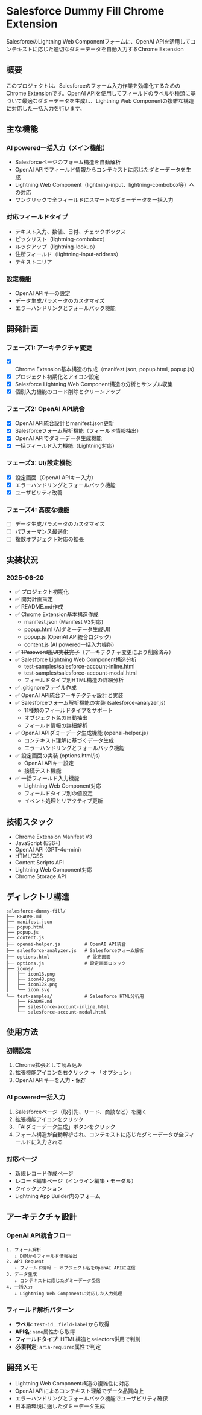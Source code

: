 # Salesforce Dummy Fill Chrome Extension

SalesforceのLightning Web Componentフォームに、OpenAI APIを活用してコンテキストに応じた適切なダミーデータを自動入力するChrome Extension

## 概要

このプロジェクトは、Salesforceのフォーム入力作業を効率化するためのChrome Extensionです。OpenAI APIを使用してフィールドのラベルや種類に基づいて最適なダミーデータを生成し、Lightning Web Componentの複雑な構造に対応した一括入力を行います。

## 主な機能

### AI powered一括入力（メイン機能）
- Salesforceページのフォーム構造を自動解析
- OpenAI APIでフィールド情報からコンテキストに応じたダミーデータを生成
- Lightning Web Component（lightning-input、lightning-combobox等）への対応
- ワンクリックで全フィールドにスマートなダミーデータを一括入力

### 対応フィールドタイプ
- テキスト入力、数値、日付、チェックボックス
- ピックリスト（lightning-combobox）
- ルックアップ（lightning-lookup）
- 住所フィールド（lightning-input-address）
- テキストエリア

### 設定機能
- OpenAI APIキーの設定
- データ生成パラメータのカスタマイズ
- エラーハンドリングとフォールバック機能

## 開発計画

### フェーズ1: アーキテクチャ変更
- [x] Chrome Extension基本構造の作成（manifest.json, popup.html, popup.js）
- [x] プロジェクト初期化とアイコン設定
- [x] Salesforce Lightning Web Component構造の分析とサンプル収集
- [x] 個別入力機能のコード削除とクリーンアップ

### フェーズ2: OpenAI API統合
- [x] OpenAI API統合設計とmanifest.json更新
- [x] Salesforceフォーム解析機能（フィールド情報抽出）
- [x] OpenAI APIでダミーデータ生成機能
- [x] 一括フィールド入力機能（Lightning対応）

### フェーズ3: UI/設定機能
- [x] 設定画面（OpenAI APIキー入力）
- [x] エラーハンドリングとフォールバック機能
- [x] ユーザビリティ改善

### フェーズ4: 高度な機能
- [ ] データ生成パラメータのカスタマイズ
- [ ] パフォーマンス最適化
- [ ] 複数オブジェクト対応の拡張

## 実装状況

### 2025-06-20
- ✅ プロジェクト初期化
- ✅ 開発計画策定
- ✅ README.md作成
- ✅ Chrome Extension基本構造作成
  - manifest.json (Manifest V3対応)
  - popup.html (AIダミーデータ生成UI)
  - popup.js (OpenAI API統合ロジック)
  - content.js (AI powered一括入力機能)
- ✅ ~~1Password風UI実装完了~~（アーキテクチャ変更により削除済み）
- ✅ Salesforce Lightning Web Component構造分析
  - test-samples/salesforce-account-inline.html
  - test-samples/salesforce-account-modal.html
  - フィールドタイプ別HTML構造の詳細分析
- ✅ .gitignoreファイル作成
- ✅ OpenAI API統合アーキテクチャ設計と実装
- ✅ Salesforceフォーム解析機能の実装 (salesforce-analyzer.js)
  - 11種類のフィールドタイプをサポート
  - オブジェクト名の自動抽出
  - フィールド情報の詳細解析
- ✅ OpenAI APIダミーデータ生成機能 (openai-helper.js)
  - コンテキスト理解に基づくデータ生成
  - エラーハンドリングとフォールバック機能
- ✅ 設定画面の実装 (options.html/js)
  - OpenAI APIキー設定
  - 接続テスト機能
- ✅ 一括フィールド入力機能
  - Lightning Web Component対応
  - フィールドタイプ別の値設定
  - イベント処理とリアクティブ更新

## 技術スタック

- Chrome Extension Manifest V3
- JavaScript (ES6+)
- OpenAI API (GPT-4o-mini)
- HTML/CSS
- Content Scripts API
- Lightning Web Component対応
- Chrome Storage API

## ディレクトリ構造

```
salesforce-dummy-fill/
├── README.md
├── manifest.json
├── popup.html
├── popup.js
├── content.js
├── openai-helper.js         # OpenAI API統合
├── salesforce-analyzer.js   # Salesforceフォーム解析
├── options.html              # 設定画面
├── options.js               # 設定画面ロジック
├── icons/
│   ├── icon16.png
│   ├── icon48.png
│   ├── icon128.png
│   └── icon.svg
└── test-samples/            # Salesforce HTML分析用
    ├── README.md
    ├── salesforce-account-inline.html
    └── salesforce-account-modal.html
```

## 使用方法

### 初期設定
1. Chrome拡張として読み込み
2. 拡張機能アイコンを右クリック → 「オプション」
3. OpenAI APIキーを入力・保存

### AI powered一括入力
1. Salesforceページ（取引先、リード、商談など）を開く
2. 拡張機能アイコンをクリック
3. 「AIダミーデータ生成」ボタンをクリック
4. フォーム構造が自動解析され、コンテキストに応じたダミーデータが全フィールドに入力される

### 対応ページ
- 新規レコード作成ページ
- レコード編集ページ（インライン編集・モーダル）
- クイックアクション
- Lightning App Builder内のフォーム

## アーキテクチャ設計

### OpenAI API統合フロー
```
1. フォーム解析
   ↓ DOMからフィールド情報抽出
2. API Request
   ↓ フィールド情報 + オブジェクト名をOpenAI APIに送信
3. データ生成
   ↓ コンテキストに応じたダミーデータ受信
4. 一括入力
   ↓ Lightning Web Componentに対応した入力処理
```

### フィールド解析パターン
- **ラベル**: `test-id__field-label`から取得
- **API名**: `name`属性から取得
- **フィールドタイプ**: HTML構造とselectors併用で判別
- **必須判定**: `aria-required`属性で判定

## 開発メモ

- Lightning Web Component構造の複雑性に対応
- OpenAI APIによるコンテキスト理解でデータ品質向上
- エラーハンドリングとフォールバック機能でユーザビリティ確保
- 日本語環境に適したダミーデータ生成